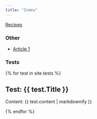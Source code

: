 ```yaml
---
title: "Index"
---
```


[Recipes](/r)

### Other

- [Article 1](/article1)

### Tests

{% for test in site.tests %}
  <h2>Test: {{ test.Title }}</h2>
  <p>Content: {{ test.content | markdownify }}</p>
{% endfor %}

